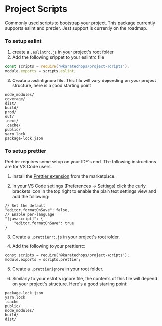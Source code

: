 # Project Scripts

Commonly used scripts to bootstrap your project. This package currently supports eslint and prettier. Jest support is currently on the roadmap.

### To setup eslint

1. create a `.eslintrc.js` in your project's root folder
2. Add the following snippet to your eslintrc file

```javascript
const scripts = require('@karatechops/project-scripts');
module.exports = scripts.eslint;
```

3. Create a .eslintignore file. This file will vary depending on your project structure, here is a good starting point

```
node_modules/
coverage/
dist/
build/
prod/
out/
.next/
.cache/
public/
yarn.lock
package-lock.json
```

### To setup prettier

Prettier requires some setup on your IDE's end. The following instructions are for VS Code users.

1. Install the [Prettier extension](https://marketplace.visualstudio.com/items?itemName=esbenp.prettier-vscode) from the marketplace.

2. In your VS Code settings (Preferences -> Settings) click the curly brackets icon in the top right to enable the plain text settings view and add the following:

```
// Set the default
"editor.formatOnSave": false,
// Enable per-language
"[javascript]": {
    "editor.formatOnSave": true
}
```

3. Create a `.prettierrc.js` in your project's root folder.

4. Add the following to your prettierrc:

```
const scripts = require('@karatechops/project-scripts');
module.exports = scripts.prettier;
```

5. Create a `.prettierignore` in your root folder.

6. Similarly to your eslint's ignore file, the contents of this file will depend on your project's structure. Here's a good starting point:

```
package-lock.json
yarn.lock
.cache
public/
node_modules/
build/
dist/
```
